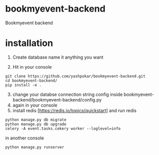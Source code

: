 # bookmyevent-backend
Bookmyevent backend

# installation
1. Create database name it anything you want

2. Hit in your console
```
git clone https://github.com/yashpokar/bookmyevent-backend.git
cd bookmyevent-backend/
pip install -e .
```

3. change your databse connection string config inside bookmyevent-backend/bookmyevent-backend/config.py
4. again in your console
5. install redis [https://redis.io/topics/quickstart] and run redis

```
python manage.py db migrate
python manage.py db upgrade
celery -A event.tasks.cekery worker --loglevel=info
```

in another console

```
python manage.py runserver
```
